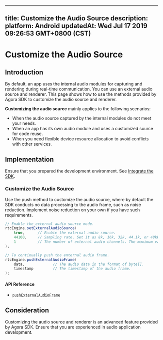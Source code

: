 
---
title: Customize the Audio Source
description: 
platform: Android
updatedAt: Wed Jul 17 2019 09:26:53 GMT+0800 (CST)
---
# Customize the Audio Source
## Introduction

By default, an app uses the internal audio modules for capturing and rendering during real-time communication. You can use an external audio source and renderer. This page shows how to use the methods provided by Agora SDK to customize the audio source and renderer.

**Customizing the audio source** mainly applies to the following scenarios:

* When the audio source captured by the internal modules do not meet your needs. 
* When an app has its own audio module and uses a customized source for code reuse.
* When you need flexible device resource allocation to avoid conflicts with other services.

## Implementation

Ensure that you prepared the development environment. See [Integrate the SDK](../../en/Audio%20Broadcast/android_audio.md).

### Customize the Audio Source

Use the push method to customize the audio source, where by default the SDK conducts no data processing to the audio frame, such as noise reduction.  Implement noise reduction on your own if you have such requirements.

```java
// Enable the external audio source mode.
rtcEngine.setExternalAudioSource(
	true,      // Enable the external audio source.
	44100,     // Sampling rate. Set it as 8k, 16k, 32k, 44.1k, or 48kHz.
	1          // The number of external audio channels. The maximum value is 2.
);

// To continually push the enternal audio frame.
rtcEngine.pushExternalAudioFrame(
	data,             // The audio data in the format of byte[].
	timestamp         // The timestamp of the audio frame.
);
```


#### API Reference
*  [`pushExternalAudioFrame`](https://docs.agora.io/en/Audio%20Broadcast/API%20Reference/java/classio_1_1agora_1_1rtc_1_1_rtc_engine.html#a9e219a679d066cfc2544b5e8f9d4d69f)


## Consideration

Customizing the audio source and renderer is an advanced feature provided by Agora SDK. Ensure that you are experienced in audio application development.
